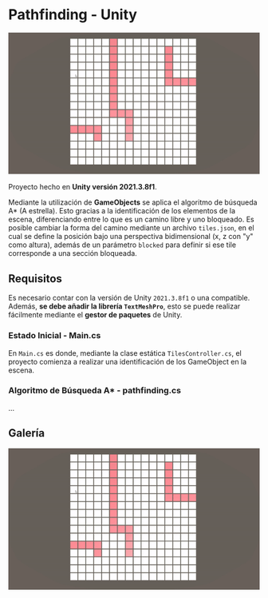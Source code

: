 # Pathfinding - Unity

![](/Assets/Resources/media/example1.gif)

Proyecto hecho en **Unity versión 2021.3.8f1**.

Mediante la utilización de **GameObjects** se aplica el algoritmo de búsqueda A* (A estrella). Esto gracias a la identificación de los elementos de la escena, diferenciando entre lo que es un camino libre y uno bloqueado. Es posible cambiar la forma del camino mediante un archivo `tiles.json`, en el cual se define la posición bajo una perspectiva bidimensional (x, z con "y" como altura), además de un parámetro `blocked` para definir si ese tile corresponde a una sección bloqueada.

## Requisitos

Es necesario contar con la versión de Unity `2021.3.8f1` o una compatible. Además, **se debe añadir la librería `TextMeshPro`**, esto se puede realizar fácilmente mediante el **gestor de paquetes** de Unity.

### Estado Inicial - Main.cs

En `Main.cs` es donde, mediante la clase estática `TilesController.cs`, el proyecto comienza a realizar una identificación de los GameObject en la escena.

### Algoritmo de Búsqueda A* - pathfinding.cs

...

## Galería

![](/Assets/Resources/media/example1.gif)
